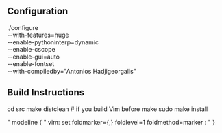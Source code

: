 ## Configuration

./configure \
  --with-features=huge \
  --enable-pythoninterp=dynamic \
  --enable-cscope \
  --enable-gui=auto \
  --enable-fontset \
  --with-compiledby="Antonios Hadjigeorgalis"

## Build Instructions
cd src
make distclean  # if you build Vim before
make
sudo make install






" modeline {
" vim: set foldmarker={,} foldlevel=1 foldmethod=marker :
" }
